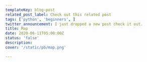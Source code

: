 ```yaml
---
templateKey: blog-post
related_post_label: Check out this related post
tags: ['python', 'beginners', ]
twitter_announcement: I just dropped a new post check it out.
title: Map
date: 2020-06-11T05:00:00Z
status: 'false'
description:
cover: '/static/pb/map.png'

---
```


<!--
<p style='text-align: center'>
<a href='https://waylonwalker.com/blog/map'>
  <img
    style='width:500px; max-width:80%; margin: auto;'
    src="https://waylonwalker.com/map.png"
    alt="Read more from the Map article"
  />
  </a>
</p>

-->

